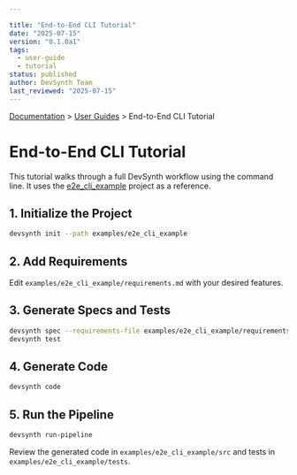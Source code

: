 ```yaml
---

title: "End-to-End CLI Tutorial"
date: "2025-07-15"
version: "0.1.0a1"
tags:
  - user-guide
  - tutorial
status: published
author: DevSynth Team
last_reviewed: "2025-07-15"
---
```

<div class="breadcrumbs">
<a href="../index.md">Documentation</a> &gt; <a href="index.md">User Guides</a> &gt; End-to-End CLI Tutorial
</div>

# End-to-End CLI Tutorial

This tutorial walks through a full DevSynth workflow using the command line. It uses the [e2e_cli_example](../../examples/e2e_cli_example) project as a reference.

## 1. Initialize the Project

```bash
devsynth init --path examples/e2e_cli_example
```

## 2. Add Requirements

Edit `examples/e2e_cli_example/requirements.md` with your desired features.

## 3. Generate Specs and Tests

```bash
devsynth spec --requirements-file examples/e2e_cli_example/requirements.md
devsynth test
```

## 4. Generate Code

```bash
devsynth code
```

## 5. Run the Pipeline

```bash
devsynth run-pipeline
```

Review the generated code in `examples/e2e_cli_example/src` and tests in `examples/e2e_cli_example/tests`.
